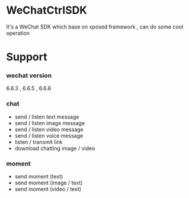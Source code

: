 # WeChatCtrlSDK
It's a WeChat SDK which base on xposed framework , can do some cool operation 
# Support

### wechat version ###  
6.6.3 , 6.6.5 , 6.6.6
 
### chat ###
<ul>
 <li>send / listen text message<br/></li>
 <li>send / listen image message<br></li>
 <li>send / listen video message<br/></li>
 <li>send / listen voice message<br/></li>
 <li>listen / transmit link<br/></li>
 <li>download chatting image / video<br/></li>
</ul>

### moment ###
<ul>
 <li>send moment (text)</li>
 <li>send moment (image / text)</li>
 <li>send moment (video / text)</li>
</ul>

